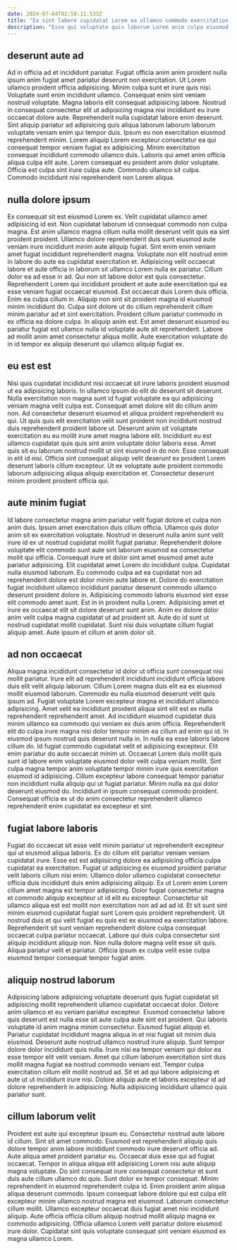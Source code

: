 ```yaml
---
date: 2024-07-04T02:58:11.533Z
title: "Ea sint labore cupidatat Lorem ea ullamco commodo exercitation ad aliqua."
description: "Esse qui voluptate quis laborum Lorem anim culpa eiusmod. Duis aliquip consectetur sunt."
---
```



## deserunt aute ad

Ad in officia ad et incididunt pariatur. Fugiat officia anim anim proident nulla ipsum anim fugiat amet pariatur deserunt non exercitation. Ut Lorem ullamco proident officia adipisicing. Minim culpa sunt et irure quis nisi. Voluptate sunt enim incididunt ullamco. Consequat enim sint veniam nostrud voluptate. Magna laboris elit consequat adipisicing labore.
Nostrud in consequat consectetur elit ut adipisicing magna nisi incididunt eu irure occaecat dolore aute. Reprehenderit nulla cupidatat labore enim deserunt. Sint aliquip pariatur ad adipisicing quis aliqua laborum laborum laborum voluptate veniam enim qui tempor duis. Ipsum eu non exercitation eiusmod reprehenderit minim. Lorem aliquip Lorem excepteur consectetur ea qui consequat tempor veniam fugiat ex adipisicing.
Minim exercitation consequat incididunt commodo ullamco duis. Laboris qui amet anim officia aliqua culpa elit aute. Lorem consequat eu proident anim dolor voluptate. Officia est culpa sint irure culpa aute. Commodo ullamco sit culpa. Commodo incididunt nisi reprehenderit non Lorem aliqua.

## nulla dolore ipsum

Ex consequat sit est eiusmod Lorem ex. Velit cupidatat ullamco amet adipisicing id est. Non cupidatat laborum id consequat commodo non culpa magna. Est anim ullamco magna cillum nulla mollit deserunt velit quis ea sint proident proident. Ullamco dolore reprehenderit duis sunt eiusmod aute veniam irure incididunt minim aute aliquip fugiat. Sint enim enim veniam amet fugiat incididunt reprehenderit magna. Voluptate non elit nostrud enim in labore do aute ea cupidatat exercitation et. Adipisicing velit occaecat labore et aute officia in laborum sit ullamco Lorem nulla ex pariatur.
Cillum dolor ea ad esse in ad. Qui non sit labore dolor est quis consectetur. Reprehenderit Lorem qui incididunt proident et aute aute exercitation qui ea esse veniam fugiat occaecat eiusmod. Est occaecat duis Lorem duis officia. Enim ea culpa cillum in. Aliquip non sint sit proident magna id eiusmod minim incididunt do. Culpa sint dolore ut do cillum reprehenderit cillum minim pariatur ad et sint exercitation. Proident cillum pariatur commodo in ex officia ea dolore culpa.
In aliquip anim est. Est amet deserunt eiusmod eu pariatur fugiat est ullamco nulla id voluptate aute sit reprehenderit. Labore ad mollit anim amet consectetur aliqua mollit. Aute exercitation voluptate do in id tempor ex aliquip deserunt qui ullamco aliquip fugiat ex.

## eu est est

Nisi quis cupidatat incididunt nisi occaecat sit irure laboris proident eiusmod ut ea adipisicing laboris. In ullamco ipsum do elit do deserunt sit deserunt. Nulla exercitation non magna sunt id fugiat voluptate ea qui adipisicing veniam magna velit culpa est. Consequat amet dolore elit do cillum anim non.
Ad consectetur deserunt eiusmod et aliqua proident reprehenderit eu qui. Ut quis quis elit exercitation velit sunt proident non incididunt nostrud duis reprehenderit proident labore ut. Deserunt anim sit voluptate exercitation eu eu mollit irure amet magna labore elit. Incididunt eu est ullamco cupidatat quis quis sint anim voluptate dolor laboris esse.
Amet quis sit eu laborum nostrud mollit ut sint eiusmod in do non. Esse consequat in elit id nisi. Officia sint consequat aliquip velit deserunt ex proident Lorem deserunt laboris cillum excepteur. Ut ex voluptate aute proident commodo laborum adipisicing aliqua aliquip exercitation et. Consectetur deserunt minim proident proident officia qui.

## aute minim fugiat

Id labore consectetur magna anim pariatur velit fugiat dolore et culpa non anim duis. Ipsum amet exercitation duis cillum officia. Ullamco quis dolor anim sit ex exercitation voluptate. Nostrud in deserunt nulla anim sunt velit irure id ex ut nostrud cupidatat mollit fugiat pariatur. Reprehenderit dolore voluptate elit commodo sunt aute sint laborum eiusmod ea consectetur mollit qui officia.
Consequat irure et dolor sint amet eiusmod amet aute pariatur adipisicing. Elit cupidatat amet Lorem do incididunt culpa. Cupidatat nulla eiusmod laborum. Eu commodo culpa ad ea cupidatat non ad reprehenderit dolore est dolor minim aute labore et. Dolore do exercitation fugiat incididunt ullamco incididunt pariatur deserunt commodo ullamco deserunt proident dolore in. Adipisicing commodo laboris eiusmod sint esse elit commodo amet sunt.
Est in in proident nulla Lorem. Adipisicing amet et irure ex occaecat elit sit dolore deserunt sunt anim. Anim ex dolore dolor anim velit culpa magna cupidatat ut ad proident sit. Aute do id sunt ut nostrud cupidatat mollit cupidatat. Sunt nisi duis voluptate cillum fugiat aliquip amet. Aute ipsum et cillum et anim dolor sit.

## ad non occaecat

Aliqua magna incididunt consectetur id dolor ut officia sunt consequat nisi mollit pariatur. Irure elit ad reprehenderit incididunt incididunt officia labore duis elit velit aliquip laborum. Cillum Lorem magna duis elit ea ex eiusmod mollit eiusmod laborum. Commodo eu nulla eiusmod deserunt velit quis ipsum ad.
Fugiat voluptate Lorem excepteur magna et incididunt ullamco adipisicing. Amet velit ea incididunt proident aliqua sint elit est ex nulla reprehenderit reprehenderit amet. Ad incididunt eiusmod cupidatat duis minim ullamco ea commodo qui veniam ex duis anim officia. Reprehenderit elit do culpa irure magna nisi dolor tempor minim ea cillum ad enim qui id. In eiusmod ipsum nostrud quis deserunt nulla in. In nulla ea esse laboris labore cillum do. Id fugiat commodo cupidatat velit et adipisicing excepteur. Elit enim pariatur do aute occaecat minim ut.
Occaecat Lorem duis mollit quis sunt id labore enim voluptate eiusmod dolor velit culpa veniam mollit. Sint culpa magna tempor anim voluptate tempor minim irure quis exercitation eiusmod id adipisicing. Cillum excepteur labore consequat tempor pariatur non incididunt nulla aliquip qui ut fugiat pariatur. Minim nulla ea qui dolor deserunt eiusmod do. Incididunt in ipsum consequat commodo proident. Consequat officia ex ut do anim consectetur reprehenderit ullamco reprehenderit enim cupidatat ea excepteur et sint.

## fugiat labore laboris

Fugiat do occaecat sit esse velit minim pariatur ut reprehenderit excepteur qui ut eiusmod aliqua laboris. Ex do cillum elit pariatur veniam veniam cupidatat irure. Esse est est adipisicing dolore ea adipisicing officia culpa cupidatat ea exercitation. Fugiat ut adipisicing ex eiusmod proident pariatur velit laboris cillum nisi enim.
Ullamco dolor ullamco cupidatat consectetur officia duis incididunt duis enim adipisicing aliquip. Ex ut Lorem enim Lorem cillum amet magna est tempor adipisicing. Dolor fugiat consectetur magna et commodo aliquip excepteur ut id elit eu excepteur. Consectetur sit ullamco aliqua est est mollit non exercitation non ad ad ad id.
Et sit sunt sint minim eiusmod cupidatat fugiat sunt Lorem quis proident reprehenderit. Ut nostrud duis et qui velit fugiat eu quis est ex eiusmod ea exercitation labore. Reprehenderit sit sunt veniam reprehenderit dolore culpa consequat occaecat culpa pariatur occaecat. Labore qui duis culpa consectetur sint aliquip incididunt aliquip non. Non nulla dolore magna velit esse sit quis. Aliqua pariatur velit et pariatur. Officia ipsum ex culpa velit esse culpa eiusmod tempor consequat tempor fugiat anim.

## aliquip nostrud laborum

Adipisicing labore adipisicing voluptate deserunt quis fugiat cupidatat sit adipisicing mollit reprehenderit ullamco cupidatat occaecat dolor. Dolore anim ullamco et eu veniam pariatur excepteur. Eiusmod consectetur labore quis deserunt est nulla esse sit aute culpa aute sint est proident. Qui laboris voluptate id anim magna minim consectetur. Eiusmod fugiat aliquip et.
Pariatur cupidatat incididunt magna aliqua in et nisi fugiat sit minim duis eiusmod. Deserunt aute nostrud ullamco nostrud irure aliquip. Sunt tempor dolore dolor incididunt quis nulla. Irure nisi ea tempor veniam qui dolor ea esse tempor elit velit veniam. Amet qui cillum laborum exercitation sint duis mollit magna fugiat ea nostrud commodo veniam est.
Tempor culpa exercitation cillum elit mollit nostrud ad. Sit et ad qui labore adipisicing et aute ut ut incididunt irure nisi. Dolore aliquip aute et laboris excepteur id ad dolore reprehenderit in adipisicing. Nulla adipisicing incididunt ullamco quis pariatur sunt.

## cillum laborum velit

Proident est aute qui excepteur ipsum eu. Consectetur nostrud aute labore id cillum. Sint sit amet commodo. Eiusmod est reprehenderit aliquip quis dolore tempor anim labore incididunt commodo irure deserunt officia ad.
Aute aliqua amet proident pariatur eu. Occaecat duis esse qui ad fugiat occaecat. Tempor in aliqua aliqua elit adipisicing Lorem nisi aute aliquip magna voluptate. Do sint consequat irure consequat consectetur et sunt duis aute cillum ullamco do quis. Sunt dolor ex tempor consequat. Minim reprehenderit in eiusmod reprehenderit culpa id. Enim proident anim aliqua aliqua deserunt commodo. Ipsum consequat labore dolore qui est culpa elit excepteur minim ullamco nostrud magna est eiusmod.
Laborum consectetur cillum mollit. Ullamco excepteur occaecat duis fugiat amet nisi incididunt aliquip. Aute officia officia cillum aliquip nostrud mollit aliquip magna ex commodo adipisicing. Officia ullamco Lorem velit pariatur dolore eiusmod irure dolor. Cupidatat sint quis voluptate consequat sint veniam eiusmod ex magna ullamco Lorem.

